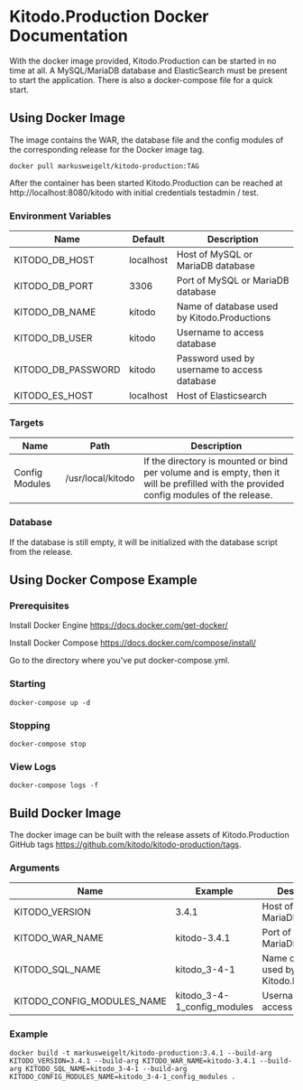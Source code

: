 # Kitodo.Production Docker Documentation

With the docker image provided, Kitodo.Production can be started in no time at all. A MySQL/MariaDB database and ElasticSearch must be present to start the application. There is also a docker-compose file for a quick start.

## Using Docker Image

The image contains the WAR, the database file and the config modules of the corresponding release for the Docker image tag.

```
docker pull markusweigelt/kitodo-production:TAG
```

After the container has been started Kitodo.Production can be reached at http://localhost:8080/kitodo with initial credentials testadmin / test.

### Environment Variables

| Name | Default | Description
| --- | --- | --- |
| KITODO_DB_HOST | localhost | Host of MySQL or MariaDB database |
| KITODO_DB_PORT | 3306 | Port of MySQL or MariaDB database |
| KITODO_DB_NAME | kitodo | Name of database used by Kitodo.Productions |
| KITODO_DB_USER | kitodo | Username to access database |
| KITODO_DB_PASSWORD | kitodo | Password used by username to access database |
| KITODO_ES_HOST | localhost | Host of Elasticsearch |

### Targets

| Name | Path | Description
| --- | --- | --- |
| Config Modules | /usr/local/kitodo | If the directory is mounted or bind per volume and is empty, then it will be prefilled with the provided config modules of the release. |

### Database 

If the database is still empty, it will be initialized with the database script from the release.

## Using Docker Compose Example

### Prerequisites

Install Docker Engine
https://docs.docker.com/get-docker/

Install Docker Compose
https://docs.docker.com/compose/install/

Go to the directory where you've put docker-compose.yml.

### Starting 
```
docker-compose up -d
```

### Stopping 
```
docker-compose stop
```

### View Logs 
```
docker-compose logs -f
```

## Build Docker Image

The docker image can be built with the release assets of Kitodo.Production GitHub tags https://github.com/kitodo/kitodo-production/tags.

### Arguments

| Name | Example | Description
| --- | --- | --- |
| KITODO_VERSION | 3.4.1 | Host of MySQL or MariaDB database |
| KITODO_WAR_NAME | kitodo-3.4.1 | Port of MySQL or MariaDB database |
| KITODO_SQL_NAME | kitodo_3-4-1 | Name of database used by Kitodo.Productions |
| KITODO_CONFIG_MODULES_NAME | kitodo_3-4-1_config_modules | Username to access database |

### Example

```
docker build -t markusweigelt/kitodo-production:3.4.1 --build-arg KITODO_VERSION=3.4.1 --build-arg KITODO_WAR_NAME=kitodo-3.4.1 --build-arg KITODO_SQL_NAME=kitodo_3-4-1 --build-arg KITODO_CONFIG_MODULES_NAME=kitodo_3-4-1_config_modules .
```

